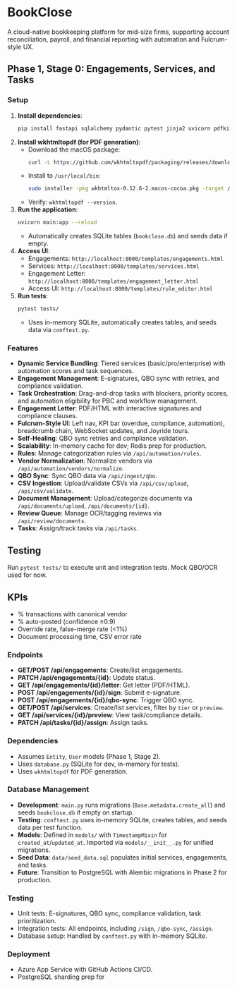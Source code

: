 # BookClose

A cloud-native bookkeeping platform for mid-size firms, supporting account reconciliation, payroll, and financial reporting with automation and Fulcrum-style UX.

## Phase 1, Stage 0: Engagements, Services, and Tasks

### Setup
1. **Install dependencies**:
   ```bash
   pip install fastapi sqlalchemy pydantic pytest jinja2 uvicorn pdfkit
   ```
2. **Install wkhtmltopdf (for PDF generation)**:
   - Download the macOS package:
     ```bash
     curl -L https://github.com/wkhtmltopdf/packaging/releases/download/0.12.6-2/wkhtmltox-0.12.6-2.macos-cocoa.pkg -O
     ```
   - Install to `/usr/local/bin`:
     ```bash
     sudo installer -pkg wkhtmltox-0.12.6-2.macos-cocoa.pkg -target /usr/local/bin
     ```
   - Verify: `wkhtmltopdf --version`.
3. **Run the application**:
   ```bash
   uvicorn main:app --reload
   ```
   - Automatically creates SQLite tables (`bookclose.db`) and seeds data if empty.
4. **Access UI**:
   - Engagements: `http://localhost:8000/templates/engagements.html`
   - Services: `http://localhost:8000/templates/services.html`
   - Engagement Letter: `http://localhost:8000/templates/engagement_letter.html`
   - Access UI: `http://localhost:8000/templates/rule_editor.html`
5. **Run tests**:
   ```bash
   pytest tests/
   ```
   - Uses in-memory SQLite, automatically creates tables, and seeds data via `conftest.py`.

### Features
- **Dynamic Service Bundling**: Tiered services (basic/pro/enterprise) with automation scores and task sequences.
- **Engagement Management**: E-signatures, QBO sync with retries, and compliance validation.
- **Task Orchestration**: Drag-and-drop tasks with blockers, priority scores, and automation eligibility for PBC and workflow management.
- **Engagement Letter**: PDF/HTML with interactive signatures and compliance clauses.
- **Fulcrum-Style UI**: Left nav, KPI bar (overdue, compliance, automation), breadcrumb chain, WebSocket updates, and Joyride tours.
- **Self-Healing**: QBO sync retries and compliance validation.
- **Scalability**: In-memory cache for dev; Redis prep for production.
- **Rules**: Manage categorization rules via `/api/automation/rules`.
- **Vendor Normalization**: Normalize vendors via `/api/automation/vendors/normalize`.
- **QBO Sync**: Sync QBO data via `/api/ingest/qbo`.
- **CSV Ingestion**: Upload/validate CSVs via `/api/csv/upload`, `/api/csv/validate`.
- **Document Management**: Upload/categorize documents via `/api/documents/upload`, `/api/documents/{id}`.
- **Review Queue**: Manage OCR/tagging reviews via `/api/review/documents`.
- **Tasks**: Assign/track tasks via `/api/tasks`.

## Testing
Run `pytest tests/` to execute unit and integration tests. Mock QBO/OCR used for now.

## KPIs
- % transactions with canonical vendor
- % auto-posted (confidence ≥0.9)
- Override rate, false-merge rate (<1%)
- Document processing time, CSV error rate

### Endpoints
- **GET/POST /api/engagements**: Create/list engagements.
- **PATCH /api/engagements/{id}**: Update status.
- **GET /api/engagements/{id}/letter**: Get letter (PDF/HTML).
- **POST /api/engagements/{id}/sign**: Submit e-signature.
- **POST /api/engagements/{id}/qbo-sync**: Trigger QBO sync.
- **GET/POST /api/services**: Create/list services, filter by `tier` or `preview`.
- **GET /api/services/{id}/preview**: View task/compliance details.
- **PATCH /api/tasks/{id}/assign**: Assign tasks.

### Dependencies
- Assumes `Entity`, `User` models (Phase 1, Stage 2).
- Uses `database.py` (SQLite for dev, in-memory for tests).
- Uses `wkhtmltopdf` for PDF generation.

### Database Management
- **Development**: `main.py` runs migrations (`Base.metadata.create_all`) and seeds `bookclose.db` if empty on startup.
- **Testing**: `conftest.py` uses in-memory SQLite, creates tables, and seeds data per test function.
- **Models**: Defined in `models/` with `TimestampMixin` for `created_at`/`updated_at`. Imported via `models/__init__.py` for unified migrations.
- **Seed Data**: `data/seed_data.sql` populates initial services, engagements, and tasks.
- **Future**: Transition to PostgreSQL with Alembic migrations in Phase 2 for production.

### Testing
- Unit tests: E-signatures, QBO sync, compliance validation, task prioritization.
- Integration tests: All endpoints, including `/sign`, `/qbo-sync`, `/assign`.
- Database setup: Handled by `conftest.py` with in-memory SQLite.

### Deployment
- Azure App Service with GitHub Actions CI/CD.
- PostgreSQL sharding prep for